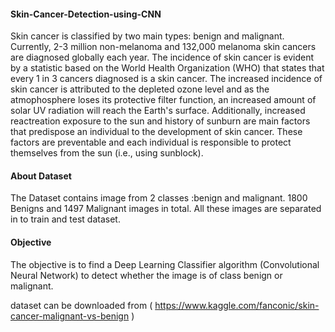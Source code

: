 #### Skin-Cancer-Detection-using-CNN
  Skin cancer is classified by two main types: benign and malignant. 
  Currently, 2-3 million non-melanoma and 132,000 melanoma skin cancers are diagnosed globally each year.
  The incidence of skin cancer is evident by a statistic based on the World Health Organization (WHO) that states that every 1 in 3 cancers diagnosed is a skin cancer. 
  The increased incidence of skin cancer is attributed to the depleted ozone level and as the atmophosphere loses its protective filter function, an increased amount of solar UV radiation will reach the Earth's surface. 
  Additionally, increased reactreation exposure to the sun and history of sunburn are main factors that predispose an individual to the development of skin cancer. 
  These factors are preventable and each individual is responsible to protect themselves from the sun (i.e., using sunblock).


#### About Dataset
  The Dataset contains image from 2 classes :benign and malignant.
  1800 Benigns and 1497 Malignant images in total.
  All these images are separated in to train and test dataset.
  
#### Objective
  The objective is to find a Deep Learning Classifier algorithm (Convolutional Neural Network) to detect whether the image is of class benign or malignant.
  
  dataset can be downloaded from ( https://www.kaggle.com/fanconic/skin-cancer-malignant-vs-benign )
